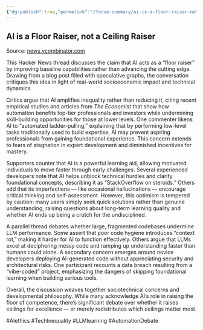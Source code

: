 ```yaml
---
{"dg-publish":true,"permalink":"/forum-summary/ai-is-a-floor-raiser-not-a-ceiling-raiser-elroy-bot/","title":"AI is a floor raiser, not a ceiling raiser (elroy.bot)","tags":["forum","summary"],"created":"2025-08-03T17:02:04.248+07:00","updated":"2025-08-06T06:39:46.030+07:00"}
---
```



## AI is a Floor Raiser, not a Ceiling Raiser  

Source: [news.ycombinator.com](https://news.ycombinator.com/item?id=44747634)

This Hacker News thread discusses the claim that AI acts as a “floor raiser” by improving baseline capabilities rather than advancing the cutting edge. Drawing from a blog post filled with speculative graphs, the conversation critiques this idea in light of real-world socioeconomic impact and technical dynamics.

Critics argue that AI amplifies inequality rather than reducing it, citing recent empirical studies and articles from *The Economist* that show how automation benefits top-tier professionals and investors while undermining skill-building opportunities for those at lower levels. One commenter likens AI to “automated ladder-pulling,” explaining that by performing low-level tasks traditionally used to build expertise, AI may prevent aspiring professionals from gaining foundational experience. This concern extends to fears of stagnation in expert development and diminished incentives for mastery.

Supporters counter that AI is a powerful learning aid, allowing motivated individuals to move faster through early challenges. Several experienced developers note that AI helps unblock technical hurdles and clarify foundational concepts, describing it as “StackOverflow on steroids.” Others add that its imperfections — like occasional hallucinations — encourage critical thinking and self-assessment. However, this optimism is tempered by caution: many users simply seek quick solutions rather than genuine understanding, raising questions about long-term learning quality and whether AI ends up being a crutch for the undisciplined.

A parallel thread debates whether large, fragmented codebases undermine LLM performance. Some assert that poor code hygiene introduces “context rot,” making it harder for AI to function effectively. Others argue that LLMs excel at deciphering messy code and ramping up understanding faster than humans could alone. A secondary concern emerges around novice developers deploying AI-generated code without appreciating security and architectural risks. One participant recounts a data breach resulting from a “vibe-coded” project, emphasizing the dangers of skipping foundational learning when building serious tools.

Overall, the discussion weaves together sociotechnical concerns and developmental philosophy. While many acknowledge AI’s role in raising the floor of competence, there’s significant debate over whether it raises ceilings for excellence — or merely redistributes which ceilings matter most.

#AIethics #TechInequality #LLMlearning #AutomationDebate

